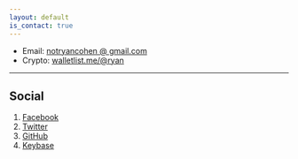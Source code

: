```yaml
---
layout: default
is_contact: true
---
```


* Email: [notryancohen @ gmail.com](mailto:notryancohen@gmail.com)
* Crypto: [walletlist.me/@ryan](https://walletlist.me/@ryan)

---

## Social

1. [Facebook](https://facebook.com/notryancohen)
2. [Twitter](https://twitter.com/ryancohen)
3. [GitHub](https://github.com/imryan)
4. [Keybase](https://keybase.io/imryan)
